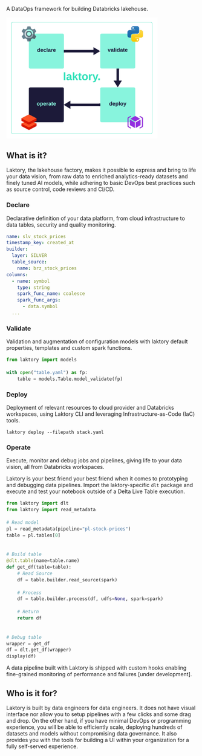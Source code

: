 
A DataOps framework for building Databricks lakehouse.

<img src="images/what_is_laktory.png" alt="what is laktory" width="400"/>

## What is it?
Laktory, the lakehouse factory, makes it possible to express and bring to life your data vision, from raw data to enriched analytics-ready datasets and finely tuned AI models, while adhering to basic DevOps best practices such as source control, code reviews and CI/CD.

### Declare
Declarative definition of your data platform, from cloud infrastructure to data tables, security and quality monitoring.
```yaml
name: slv_stock_prices
timestamp_key: created_at
builder:
  layer: SILVER
  table_source:
    name: brz_stock_prices
columns:
  - name: symbol
    type: string
    spark_func_name: coalesce
    spark_func_args:
      - data.symbol
  ...
```

### Validate
Validation and augmentation of configuration models with laktory default properties, templates and custom spark functions.
```py
from laktory import models

with open("table.yaml") as fp:
    table = models.Table.model_validate(fp)
```

### Deploy
Deployment of relevant resources to cloud provider and Databricks workspaces, using Laktory CLI and leveraging Infrastructure-as-Code (IaC) tools.

```commandline title="command line"
laktory deploy --filepath stack.yaml
```

### Operate
Execute, monitor and debug jobs and pipelines, giving life to your data vision, all from Databricks workspaces. 

Laktory is your best friend your best friend when it comes to prototyping and debugging data pipelines. 
Import the laktory-specific `dlt` package and execute and test your notebook outside of a Delta Live Table execution.

```py
from laktory import dlt
from laktory import read_metadata

# Read model
pl = read_metadata(pipeline="pl-stock-prices")
table = pl.tables[0]


# Build table
@dlt.table(name=table.name)
def get_df(table=table):
    # Read Source
    df = table.builder.read_source(spark)

    # Process
    df = table.builder.process(df, udfs=None, spark=spark)

    # Return
    return df


# Debug table
wrapper = get_df
df = dlt.get_df(wrapper)
display(df)
```

A data pipeline built with Laktory is shipped with custom hooks enabling fine-grained monitoring of performance and failures [under development]. 


## Who is it for?
Laktory is built by data engineers for data engineers. 
It does not have visual interface nor allow you to setup pipelines with a few clicks and some drag and drop.
On the other hand, if you have minimal DevOps or programming experience, you will be able to efficiently scale, deploying hundreds of datasets and models without compromising data governance.
It also provides you with the tools for building a UI within your organization for a fully self-served experience.

